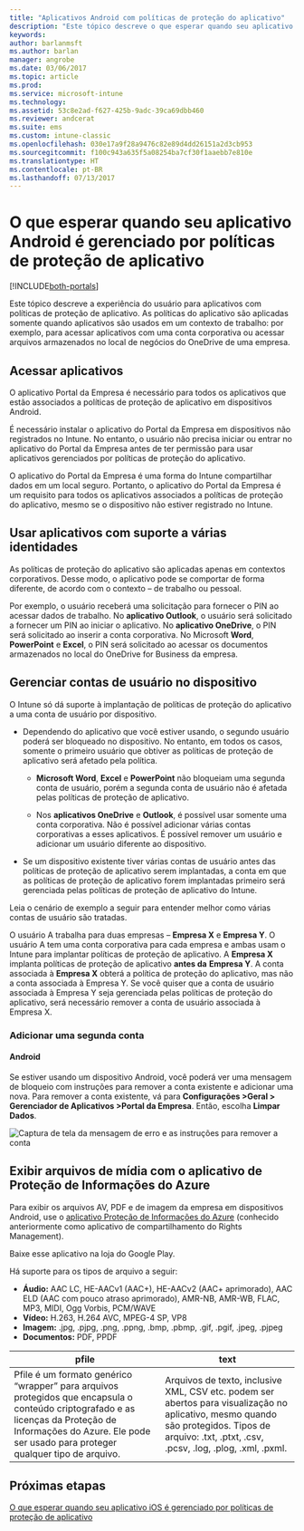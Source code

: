 ```yaml
---
title: "Aplicativos Android com políticas de proteção do aplicativo"
description: "Este tópico descreve o que esperar quando seu aplicativo é gerenciado por políticas de proteção de aplicativo."
keywords: 
author: barlanmsft
ms.author: barlan
manager: angrobe
ms.date: 03/06/2017
ms.topic: article
ms.prod: 
ms.service: microsoft-intune
ms.technology: 
ms.assetid: 53c8e2ad-f627-425b-9adc-39ca69dbb460
ms.reviewer: andcerat
ms.suite: ems
ms.custom: intune-classic
ms.openlocfilehash: 030e17a9f28a9476c82e89d4dd26151a2d3cb953
ms.sourcegitcommit: f100c943a635f5a08254ba7cf30f1aaebb7e810e
ms.translationtype: HT
ms.contentlocale: pt-BR
ms.lasthandoff: 07/13/2017
---
```

# <a name="what-to-expect-when-your-android-app-is-managed-by-app-protection-policies"></a>O que esperar quando seu aplicativo Android é gerenciado por políticas de proteção de aplicativo

[!INCLUDE[both-portals](./includes/note-for-both-portals.md)]

Este tópico descreve a experiência do usuário para aplicativos com políticas de proteção de aplicativo. As políticas do aplicativo são aplicadas somente quando aplicativos são usados em um contexto de trabalho: por exemplo, para acessar aplicativos com uma conta corporativa ou acessar arquivos armazenados no local de negócios do OneDrive de uma empresa.
##  <a name="access-apps"></a>Acessar aplicativos

O aplicativo Portal da Empresa é necessário para todos os aplicativos que estão associados a políticas de proteção de aplicativo em dispositivos Android.

É necessário instalar o aplicativo do Portal da Empresa em dispositivos não registrados no Intune. No entanto, o usuário não precisa iniciar ou entrar no aplicativo do Portal da Empresa antes de ter permissão para usar aplicativos gerenciados por políticas de proteção do aplicativo.

O aplicativo do Portal da Empresa é uma forma do Intune compartilhar dados em um local seguro. Portanto, o aplicativo do Portal da Empresa é um requisito para todos os aplicativos associados a políticas de proteção do aplicativo, mesmo se o dispositivo não estiver registrado no Intune.


##  <a name="use-apps-with-multi-identity-support"></a>Usar aplicativos com suporte a várias identidades

As políticas de proteção do aplicativo são aplicadas apenas em contextos corporativos. Desse modo, o aplicativo pode se comportar de forma diferente, de acordo com o contexto – de trabalho ou pessoal.

Por exemplo, o usuário receberá uma solicitação para fornecer o PIN ao acessar dados de trabalho. No **aplicativo Outlook**, o usuário será solicitado a fornecer um PIN ao iniciar o aplicativo. No **aplicativo OneDrive**, o PIN será solicitado ao inserir a conta corporativa. No Microsoft **Word**, **PowerPoint** e **Excel**, o PIN será solicitado ao acessar os documentos armazenados no local do OneDrive for Business da empresa.

##  <a name="manage-user-accounts-on-the-device"></a>Gerenciar contas de usuário no dispositivo

O Intune só dá suporte à implantação de políticas de proteção do aplicativo a uma conta de usuário por dispositivo.

* Dependendo do aplicativo que você estiver usando, o segundo usuário poderá ser bloqueado no dispositivo. No entanto, em todos os casos, somente o primeiro usuário que obtiver as políticas de proteção de aplicativo será afetado pela política.

  * **Microsoft Word**, **Excel** e **PowerPoint** não bloqueiam uma segunda conta de usuário, porém a segunda conta de usuário não é afetada pelas políticas de proteção de aplicativo.

  * Nos **aplicativos OneDrive** e **Outlook**, é possível usar somente uma conta corporativa.  Não é possível adicionar várias contas corporativas a esses aplicativos.  É possível remover um usuário e adicionar um usuário diferente ao dispositivo.


* Se um dispositivo existente tiver várias contas de usuário antes das políticas de proteção de aplicativo serem implantadas, a conta em que as políticas de proteção de aplicativo forem implantadas primeiro será gerenciada pelas políticas de proteção de aplicativo do Intune.


Leia o cenário de exemplo a seguir para entender melhor como várias contas de usuário são tratadas.

O usuário A trabalha para duas empresas – **Empresa X** e **Empresa Y**. O usuário A tem uma conta corporativa para cada empresa e ambas usam o Intune para implantar políticas de proteção de aplicativo. A **Empresa X** implanta políticas de proteção de aplicativo **antes da** **Empresa Y**. A conta associada à **Empresa X** obterá a política de proteção do aplicativo, mas não a conta associada à Empresa Y. Se você quiser que a conta de usuário associada à Empresa Y seja gerenciada pelas políticas de proteção do aplicativo, será necessário remover a conta de usuário associada à Empresa X.
### <a name="add-a-second-account"></a>Adicionar uma segunda conta
####  <a name="android"></a>Android
Se estiver usando um dispositivo Android, você poderá ver uma mensagem de bloqueio com instruções para remover a conta existente e adicionar uma nova.  Para remover a conta existente, vá para **Configurações &gt;Geral &gt; Gerenciador de Aplicativos &gt;Portal da Empresa**. Então, escolha **Limpar Dados**.

![Captura de tela da mensagem de erro e as instruções para remover a conta](./media/Android_SwitchUser.png)

##  <a name="view-media-files-with-the-azure-information-protection-app"></a>Exibir arquivos de mídia com o aplicativo de Proteção de Informações do Azure
Para exibir os arquivos AV, PDF e de imagem da empresa em dispositivos Android, use o [aplicativo Proteção de Informações do Azure](https://play.google.com/store/apps/details?id=com.microsoft.ipviewer) (conhecido anteriormente como aplicativo de compartilhamento do Rights Management).

Baixe esse aplicativo na loja do Google Play.  

Há suporte para os tipos de arquivo a seguir:

* **Áudio:** AAC LC, HE-AACv1 (AAC+), HE-AACv2 (AAC+ aprimorado), AAC ELD (AAC com pouco atraso aprimorado), AMR-NB, AMR-WB, FLAC, MP3, MIDI, Ogg Vorbis, PCM/WAVE
* **Vídeo:** H.263, H.264 AVC, MPEG-4 SP, VP8
* **Imagem:** .jpg, .pjpg, .png, .ppng, .bmp, .pbmp, .gif, .pgif, .jpeg, .pjpeg
* **Documentos:** PDF, PPDF


|**pfile**|**text**|
|----|----|
|Pfile é um formato genérico “wrapper” para arquivos protegidos que encapsula o conteúdo criptografado e as licenças da Proteção de Informações do Azure. Ele pode ser usado para proteger qualquer tipo de arquivo.|Arquivos de texto, inclusive XML, CSV etc. podem ser abertos para visualização no aplicativo, mesmo quando são protegidos. Tipos de arquivo: .txt, .ptxt, .csv, .pcsv, .log, .plog, .xml, .pxml.|

## <a name="next-steps"></a>Próximas etapas
[O que esperar quando seu aplicativo iOS é gerenciado por políticas de proteção de aplicativo](end-user-mam-apps-ios.md)
